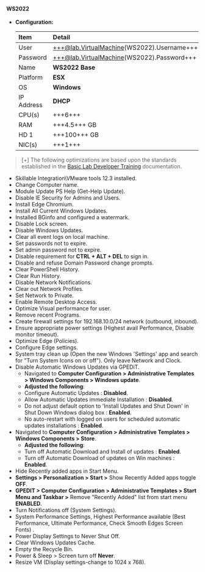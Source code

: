 #### WS2022

- **Configuration:**

    | Item | Detail |
    |:---------|:---------|
    | User | +++@lab.VirtualMachine(WS2022).Username+++ |
    | Password | +++@lab.VirtualMachine(WS2022).Password+++ |
    | Name   | **WS2022 Base** |
    | Platform | **ESX** |
    | OS | **Windows** |
    | IP Address   | **DHCP**   |
    | CPU(s) | +++6+++ |
    | RAM | +++4.5+++ GB |
    | HD 1 | +++100+++ GB |
    | NIC(s) | +++1+++ |

>[+]  The following optimizations are based upon the standards established in the [Basic Lab Developer Training](https://labondemand.com/LabProfile/Instructions/132658?instructionsSetId=227922#lab-optimisation) documentation.
>
 - Skillable Integration\VMware tools 12.3 installed.
 - Change Computer name.
 - Module Update PS Help (Get-Help Update).
 - Disable IE Security for Admins and Users.
 - Install Edge Chromium.
 - Install All Current Windows Updates. 
 - Installed BGinfo and configured a watermark.
 - Disable Lock screen.
 - Disable Windows Updates.
 - Clear all event logs on local machine.
 - Set passwords not to expire.
 - Set admin password not to expire.
 - Disable requirement for **CTRL + ALT + DEL** to sign in.
 - Disable and refuse Domain Password change prompts. 
 - Clear PowerShell History.
 - Clear Run History.
 - Disable Network Notifications.
 - Clear out Network Profiles.
 - Set Network to Private.
 - Enable Remote Desktop Access.
 - Optimize Visual performance for user.
 - Remove recent Programs.
 - Create firewall settings for 192.168.10.0/24 network (outbound, inbound).
 - Ensure appropriate power settings (Highest avail Performance, Disable monitor timeout).
 - Optimize Edge (Policies).
 - Configure Edge settings.
 - System tray clean up (Open the new Windows 'Settings' app and search for "Turn System Icons on or off"). Only leave Network and Clock.
 - Disable Automatic Windows Updates via GPEDiT.
    - Navigated to **Computer Configuration >  Administrative Templates > Windows Components > Windows update**.  
    - **Adjusted the following**: 
    - Configure Automatic Updates : **Disabled**. 
    - Allow Automatic Updates immediate Installation : **Disabled**. 
    - Do not adjust default option to 'Install Updates and Shut Down' in Shut Down Windows dialog box : **Enabled**.  
    - No auto-restart with logged on users for scheduled automatic updates installations : **Enabled**.  
  - Navigated to **Computer Configuration > Administrative Templates > Windows Components > Store**.  
    - **Adjusted the following**:
    - Turn off Automatic Download and Install of updates : **Enabled**.  
    - Turn off Automatic Download of updates on Win machines : **Enabled**.  
 -  Hide Recently added apps in Start Menu.
   - **Settings > Personalization > Start >** Show Recently Added apps toggle **OFF**.
   - **GPEDIT > Computer Configuration > Administrative Templates > Start Menu and Taskbar >** Remove "Recently Added" list from start menu **ENABLED**. 
 -  Turn Notifications off (System Settings).
 -  System Performance Settings, Highest Performance available (Best Performance, Ultimate Performance, Check Smooth Edges Screen Fonts) .
 -  Power Display Settings to Never Shut Off. 
 -  Clear Windows Updates Cache. 
 -  Empty the Recycle Bin. 
 -  Power & Sleep > Screen turn off **Never**.
 -  Resize VM (Display settings-change to 1024 x 768).